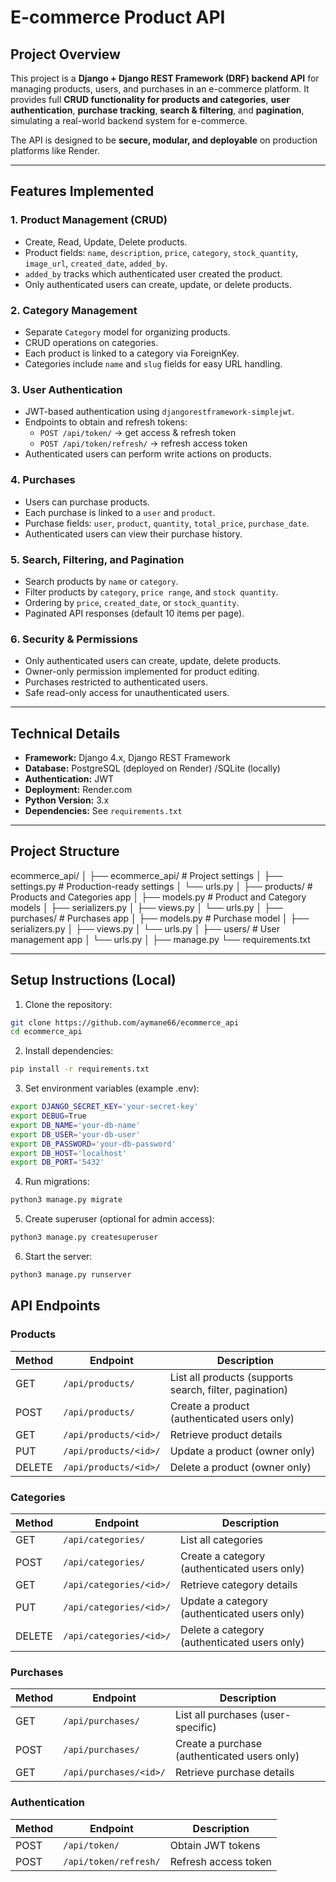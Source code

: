 # E-commerce Product API

## Project Overview

This project is a **Django + Django REST Framework (DRF) backend API** for managing products, users, and purchases in an e-commerce platform. It provides full **CRUD functionality for products and categories**, **user authentication**, **purchase tracking**, **search & filtering**, and **pagination**, simulating a real-world backend system for e-commerce.  

The API is designed to be **secure, modular, and deployable** on production platforms like Render.  

---

## Features Implemented

### 1. Product Management (CRUD)
- Create, Read, Update, Delete products.
- Product fields: `name`, `description`, `price`, `category`, `stock_quantity`, `image_url`, `created_date`, `added_by`.
- `added_by` tracks which authenticated user created the product.
- Only authenticated users can create, update, or delete products.

### 2. Category Management
- Separate `Category` model for organizing products.
- CRUD operations on categories.
- Each product is linked to a category via ForeignKey.
- Categories include `name` and `slug` fields for easy URL handling.

### 3. User Authentication
- JWT-based authentication using `djangorestframework-simplejwt`.
- Endpoints to obtain and refresh tokens:
  - `POST /api/token/` → get access & refresh token
  - `POST /api/token/refresh/` → refresh access token
- Authenticated users can perform write actions on products.

### 4. Purchases
- Users can purchase products.
- Each purchase is linked to a `user` and `product`.
- Purchase fields: `user`, `product`, `quantity`, `total_price`, `purchase_date`.
- Authenticated users can view their purchase history.

### 5. Search, Filtering, and Pagination
- Search products by `name` or `category`.
- Filter products by `category`, `price range`, and `stock quantity`.
- Ordering by `price`, `created_date`, or `stock_quantity`.
- Paginated API responses (default 10 items per page).

### 6. Security & Permissions
- Only authenticated users can create, update, delete products.
- Owner-only permission implemented for product editing.
- Purchases restricted to authenticated users.
- Safe read-only access for unauthenticated users.

---

## Technical Details

- **Framework:** Django 4.x, Django REST Framework
- **Database:** PostgreSQL (deployed on Render) /SQLite (locally)
- **Authentication:** JWT
- **Deployment:** Render.com
- **Python Version:** 3.x
- **Dependencies:** See `requirements.txt`

---

## Project Structure

ecommerce_api/
│
├── ecommerce_api/ # Project settings
│ ├── settings.py # Production-ready settings
│ └── urls.py
│
├── products/ # Products and Categories app
│ ├── models.py # Product and Category models
│ ├── serializers.py
│ ├── views.py
│ └── urls.py
│
├── purchases/ # Purchases app
│ ├── models.py # Purchase model
│ ├── serializers.py
│ ├── views.py
│ └── urls.py
│
├── users/ # User management app
│ └── urls.py
│
├── manage.py
└── requirements.txt

---

## Setup Instructions (Local)

1. Clone the repository:

```bash
git clone https://github.com/aymane66/ecommerce_api
cd ecommerce_api
```

2. Install dependencies:

```bash
pip install -r requirements.txt
```

3. Set environment variables (example .env):

```bash
export DJANGO_SECRET_KEY='your-secret-key'
export DEBUG=True
export DB_NAME='your-db-name'
export DB_USER='your-db-user'
export DB_PASSWORD='your-db-password'
export DB_HOST='localhost'
export DB_PORT='5432'
```

4. Run migrations:

```bash
python3 manage.py migrate
```

5. Create superuser (optional for admin access):

```bash
python3 manage.py createsuperuser
```

6. Start the server:

```bash
python3 manage.py runserver
```


## API Endpoints

### Products

| Method | Endpoint              | Description                                             |
| ------ | --------------------- | ------------------------------------------------------- |
| GET    | `/api/products/`      | List all products (supports search, filter, pagination) |
| POST   | `/api/products/`      | Create a product (authenticated users only)             |
| GET    | `/api/products/<id>/` | Retrieve product details                                |
| PUT    | `/api/products/<id>/` | Update a product (owner only)                           |
| DELETE | `/api/products/<id>/` | Delete a product (owner only)                           |


### Categories

| Method | Endpoint                | Description                                  |
| ------ | ----------------------- | -------------------------------------------- |
| GET    | `/api/categories/`      | List all categories                          |
| POST   | `/api/categories/`      | Create a category (authenticated users only) |
| GET    | `/api/categories/<id>/` | Retrieve category details                    |
| PUT    | `/api/categories/<id>/` | Update a category (authenticated users only) |
| DELETE | `/api/categories/<id>/` | Delete a category (authenticated users only) |


### Purchases

| Method | Endpoint               | Description                                  |
| ------ | ---------------------- | -------------------------------------------- |
| GET    | `/api/purchases/`      | List all purchases (user-specific)           |
| POST   | `/api/purchases/`      | Create a purchase (authenticated users only) |
| GET    | `/api/purchases/<id>/` | Retrieve purchase details                    |


### Authentication

| Method | Endpoint              | Description          |
| ------ | --------------------- | -------------------- |
| POST   | `/api/token/`         | Obtain JWT tokens    |
| POST   | `/api/token/refresh/` | Refresh access token |
